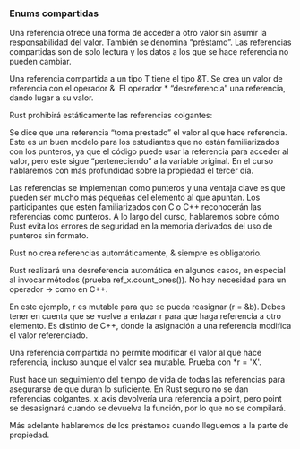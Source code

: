 ### Enums compartidas

Una referencia ofrece una forma de acceder a otro valor sin asumir la responsabilidad del valor. También se denomina “préstamo”. Las referencias compartidas son de solo lectura y los datos a los que se hace referencia no pueden cambiar.

Una referencia compartida a un tipo T tiene el tipo &T. Se crea un valor de referencia con el operador &. El operador * “desreferencia” una referencia, dando lugar a su valor.

Rust prohibirá estáticamente las referencias colgantes:

Se dice que una referencia “toma prestado” el valor al que hace referencia. Este es un buen modelo para los estudiantes que no están familiarizados con los punteros, ya que el código puede usar la referencia para acceder al valor, pero este sigue “perteneciendo” a la variable original. En el curso hablaremos con más profundidad sobre la propiedad el tercer día.

Las referencias se implementan como punteros y una ventaja clave es que pueden ser mucho más pequeñas del elemento al que apuntan. Los participantes que estén familiarizados con C o C++ reconocerán las referencias como punteros. A lo largo del curso, hablaremos sobre cómo Rust evita los errores de seguridad en la memoria derivados del uso de punteros sin formato.

Rust no crea referencias automáticamente, & siempre es obligatorio.

Rust realizará una desreferencia automática en algunos casos, en especial al invocar métodos (prueba ref_x.count_ones()). No hay necesidad para un operador -> como en C++.

En este ejemplo, r es mutable para que se pueda reasignar (r = &b). Debes tener en cuenta que se vuelve a enlazar r para que haga referencia a otro elemento. Es distinto de C++, donde la asignación a una referencia modifica el valor referenciado.

Una referencia compartida no permite modificar el valor al que hace referencia, incluso aunque el valor sea mutable. Prueba con *r = 'X'.

Rust hace un seguimiento del tiempo de vida de todas las referencias para asegurarse de que duran lo suficiente. En Rust seguro no se dan referencias colgantes. x_axis devolvería una referencia a point, pero point se desasignará cuando se devuelva la función, por lo que no se compilará.

Más adelante hablaremos de los préstamos cuando lleguemos a la parte de propiedad.